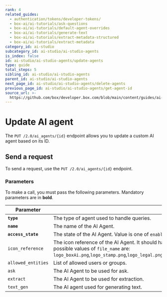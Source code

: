 ```yaml
---
rank: 4
related_guides:
  - authentication/tokens/developer-tokens/
  - box-ai/ai-tutorials/ask-questions
  - box-ai/ai-tutorials/default-agent-overrides
  - box-ai/ai-tutorials/generate-text
  - box-ai/ai-tutorials/extract-metadata-structured
  - box-ai/ai-tutorials/extract-metadata
category_id: ai-studio
subcategory_id: ai-studio/ai-studio-agents
is_index: false
id: ai-studio/ai-studio-agents/update-agents
type: guide
total_steps: 5
sibling_id: ai-studio/ai-studio-agents
parent_id: ai-studio/ai-studio-agents
next_page_id: ai-studio/ai-studio-agents/delete-agents
previous_page_id: ai-studio/ai-studio-agents/get-agent-id
source_url: >-
  https://github.com/box/developer.box.com/blob/main/content/guides/ai-studio/ai-studio-agents/update-agents.md
---
```

# Update AI agent

The `PUT /2.0/ai_agents/{id}` endpoint allows you to update a custom AI agent based on its ID.

## Send a request

To send a request, use the `PUT /2.0/ai_agents/{id}` endpoint.

<Samples id='put-ai-agents_id' >

</Samples>

### Parameters

To make a call, you must pass the following parameters. Mandatory parameters are in **bold**.

<!--alex ignore-->

| Parameter| Description| Example|
|--------|--------|-------|
| **`type`**  | The type of agent used to handle queries. |```` |
| **`name`**| The name of the AI Agent. | My AI Agent |
| **`access_state`** | The state of the AI Agent. Value is one of `enabled` `disabled`. | `enabled` |
| `icon_reference` | The icon reference of the AI Agent. It should have format of the URL `https://cdn01.boxcdn.net/app-assets/aistudio/avatars/<file_name>`, where possible values of `file_name` are: `logo_boxAi.png`,`logo_stamp.png`,`logo_legal.png`,`logo_finance.png`,`logo_config.png`,`logo_handshake.png`,`logo_analytics.png`,`logo_classification.png` | `https://cdn01.boxcdn.net/app-assets/aistudio/avatars/logo_analytics.svg` |
| `allowed_entities` | List of allowed users or groups. |
| `ask` | The AI Agent to be used for ask.  | `ask` |
| `extract` | The AI Agent to be used for extraction.  | |
| `text_gen` | The AI agent used for generating text. | |

<!--alex ignore-->
